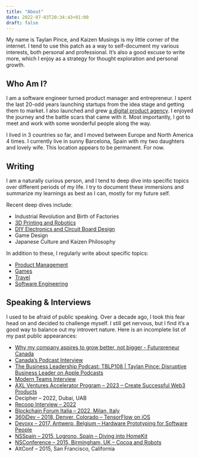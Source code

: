```yaml
---
title: "About"
date: 2022-07-03T20:34:43+01:00
draft: false
---
```

My name is Taylan Pince, and Kaizen Musings is my little corner of the internet. I tend to use this patch as a way to self-document my various interests, both personal and professional. It’s also a good excuse to write more, which I enjoy as a strategy for thought exploration and personal growth.

## Who Am I?
I am a software engineer turned product manager and entrepreneur. I spent the last 20-odd years launching startups from the idea stage and getting them to market. I also launched and grew [a digital product agency](https://hipolabs.com). I enjoyed the journey and the battle scars that came with it. Most importantly, I got to meet and work with some wonderful people along the way.

I lived in 3 countries so far, and I moved between Europe and North America 4 times. I currently live in sunny Barcelona, Spain with my two daughters and lovely wife. This location appears to be permanent. For now.

## Writing
I am a naturally curious person, and I tend to deep dive into specific topics over different periods of my life. I try to document these immersions and summarize my learnings as best as I can, mostly for my future self.

Recent deep dives include:
- Industrial Revolution and Birth of Factories
- [3D Printing and Robotics](/tags/project-rover)
- [DIY Electronics and Circuit Board Design](/tags/electronics)
- Game Design
- Japanese Culture and Kaizen Philosophy

In addition to these, I regularly write about specific topics:
- [Product Management](/tags/product-management)
- [Games](/tags/games)
- [Travel](/tags/travel)
- [Software Engineering](/tags/software-engineering)

## Speaking & Interviews
I used to be afraid of public speaking. Over a decade ago, I took this fear head on and decided to challenge myself. I still get nervous, but I find it’s a good way to balance out my introvert nature. Here is an incomplete list of my past public appearances:
- [Why my company aspires to grow better, not bigger - Futurpreneur Canada](https://www.futurpreneur.ca/en/2019/why-my-company-aspires-to-grow-better-not-bigger/)
- [Canada’s Podcast Interview](https://canadaspodcast.com/taylan-pince/)
- [The Business Leadership Podcast: TBLP108 | Taylan Pince: Disruptive Business Leader on Apple Podcasts](https://podcasts.apple.com/lt/podcast/tblp108-taylan-pince-disruptive-business-leader/id1214490014?i=1000436138329)
- [Modern Teams Interview](https://www.modernteams.co/interviews/taylan-pince)
- [AXL Ventures Accelerator Program – 2023 – Create Successful Web3 Products](https://www.youtube.com/watch?v=vIgZ0Any1NU)
- Decipher – 2022, Dubai, UAB
- [Recoop Interview – 2022](https://www.youtube.com/watch?v=vbP2HpXdsvs)
- [Blockchain Forum Italia – 2022, Milan, Italy](%0ATaylan%20Pince%0A%0Ablockchainforumitalia.com%0Ahttps://www.blockchainforumitalia.com%20%E2%80%BA%20taylan-pince)
- [360iDev – 2018, Denver, Colorado – TensorFlow on iOS](https://speakerdeck.com/taylanpince/tensorflow-neural-networks-on-ios)
- [Devoxx – 2017, Antwerp, Belgium – Hardware Prototyping for Software People](https://www.youtube.com/watch?v=7cT3lzdnFB0)
- [NSSpain – 2015, Logrono, Spain – Diving into HomeKit](https://vimeo.com/145146380)
- [NSConference – 2015, Birmingham, UK – Cocoa and Robots](https://vimeo.com/124349466)
- AltConf – 2015, San Francisco, California